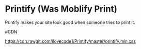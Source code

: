 # Printify (Was Moblify Print)

Printify makes your site look good when someone tries to print it.

#CDN

https://cdn.rawgit.com/ilovecode1/Printify/master/printify.min.css

